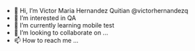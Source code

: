 - 👋 Hi, I’m Victor Maria Hernandez Quitian @victorhernandezq
- 👀 I’m interested in QA
- 🌱 I’m currently learning mobile test
- 💞️ I’m looking to collaborate on ...
- 📫 How to reach me ...

<!---
victorhernandezq/victorhernandezq is a ✨ special ✨ repository because its `README.md` (this file) appears on your GitHub profile.
You can click the Preview link to take a look at your changes.
--->
